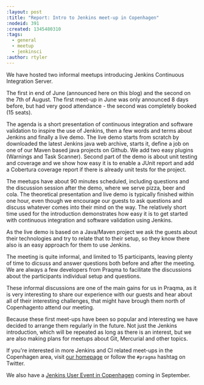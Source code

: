 ```yaml
---
:layout: post
:title: "Report: Intro to Jenkins meet-up in Copenhagen"
:nodeid: 391
:created: 1345480310
:tags:
  - general
  - meetup
  - jenkinsci
:author: rtyler
---
```


We have hosted two informal meetups introducing Jenkins Continuous Integration Server.

The first in end of June (announced here on this blog) and the second on the 7th of August. The first meet-up in June was only announced 8 days before, but had very good attendance - the second was completely booked (15 seats).

The agenda is a short presentation of continuous integration and software validation to inspire the use of Jenkins, then a few words and terms about Jenkins and finally a live demo.
The live demo starts from scratch by downloaded the latest Jenkins java web archive, starts it, define a job on one of our Maven based java projects on Github. We add two easy plugins (Warnings and Task Scanner). Second part of the demo is about unit testing and coverage and we show how easy it is to enable a JUnit report and add a Cobertura coverage report if there is already unit tests for the project.

The meetups have about 90 minutes scheduled, including questions and the discussion session after the demo, where we serve pizza, beer and cola. The theoretical presentation and live demo is typically finished within one hour, even though we encourage our guests to ask questions and discuss whatever comes into their mind on the way. The relatively short time used for the introduction demonstrates how easy it is to get started with continuous integration and software validation using Jenkins.

As the live demo is based on a Java/Maven project we ask the guests about their technologies and try to relate that to their setup, so they know there also is an easy approach for them to use Jenkins.

The meeting is quite informal, and limited to 15 participants, leaving plenty of time to dicsuss and answer questions both before and after the meeting. We are always a few developers from Praqma to facilitate the discussions about the participants individual setup and questions.

These informal discussions are one of the main gains for us in Praqma, as it is very interesting to share our experience with our guests and hear about all of their interesting challenges, that might have brough them north of Copenhagento attend our meeting.

Because these first meet-ups have been so popular and interesting we have decided to arrange them regularly in the future. Not just the Jenkins introduction, which will be repeated as long as there is an interest, but we are also making plans for meetups about Git, Mercurial and other topics.

If you're interested in more Jenkins and CI related meet-ups in the Copenhagen area, visit [our homepage](http://www.praqma.net) or follow the `#pragma` hashtag on Twitter.

We also have a [Jenkins User Event in Copenhagen](http://www.praqma.net/jciusrcph12) coming in September.

<!--break-->
